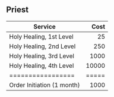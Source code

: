 ## Priest

| Service                    |  Cost |
| -------------------------- | ----: |
| Holy Healing, 1st Level    |    25 |
| Holy Healing, 2nd Level    |   250 |
| Holy Healing, 3rd Level    |  1000 |
| Holy Healing, 4th Level    | 10000 |
| =================          | ===== |
| Order Initiation (1 month) |  1000 |